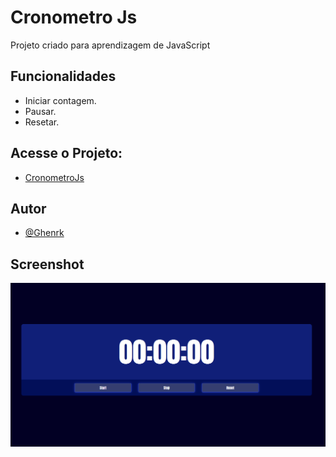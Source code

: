 
# Cronometro Js

Projeto criado para aprendizagem de JavaScript

## Funcionalidades

- Iniciar contagem.    
- Pausar.
- Resetar.


## Acesse o Projeto:

- [CronometroJs](https://cronometro-6m63znzv0-ghenrk.vercel.app/)

## Autor

- [@Ghenrk](https://www.github.com/Ghenrk)

## Screenshot

![App Screenshot](https://github.com/GHenrk/cronometro/blob/main/assets/img/screenshot.png?raw=true)

